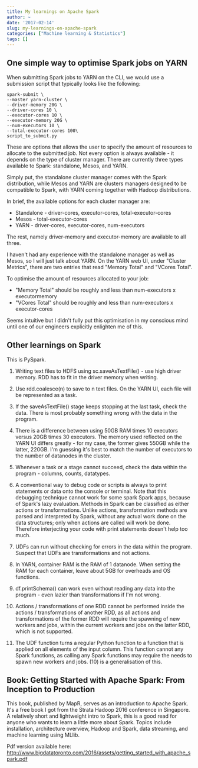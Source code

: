 ```yaml
---
title: My learnings on Apache Spark
author: ~
date: '2017-02-14'
slug: my-learnings-on-apache-spark
categories: ["Machine learning & Statistics"]
tags: []
---
```


##  One simple way to optimise Spark jobs on YARN

When submitting Spark jobs to YARN on the CLI, we would use a submission script that typically looks like the following:
```
spark-submit \
--master yarn-cluster \
--driver-memory 20G \
--driver-cores 10 \
--executor-cores 10 \
--executor-memory 20G \
--num-executors 10 \
--total-executor-cores 100\
script_to_submit.py
```

These are options that allows the user to specify the amount of resources to allocate to the submitted job. Not every option is always available - it depends on the type of cluster manager. There are currently three types available to Spark: standalone, Mesos, and YARN.

Simply put, the standalone cluster manager comes with the Spark distribution, while Mesos and YARN are clusters managers designed to be compatible to Spark, with YARN coming together with Hadoop distributions.

In brief, the available options for each cluster manager are:

* Standalone - driver-cores, executor-cores, total-executor-cores
* Mesos - total-executor-cores
* YARN - driver-cores, executor-cores, num-executors

The rest, namely driver-memory and executor-memory are available to all three.

I haven't had any experience with the standalone manager as well as Mesos, so I will just talk about YARN. On the YARN web UI, under "Cluster Metrics", there are two entries that read "Memory Total" and "VCores Total".

To optimise the amount of resources allocated to your job:

* "Memory Total" should be roughly and less than num-executors x executormemory
* "VCores Total" should be roughly and less than num-executors x executor-cores

Seems intuitive but I didn't fully put this optimisation in my conscious mind until one of our engineers explicitly enlighten me of this.

## Other learnings on Spark

This is PySpark.

1. Writing text files to HDFS using sc.saveAsTextFile() - use high driver memory. RDD has to fit in the driver memory when writing.

2. Use rdd.coalesce(n) to save to n text files. On the YARN UI, each file will be represented as a task.

3. If the saveAsTextFile() stage keeps stopping at the last task, check the data. There is most probably something wrong with the data in the program.

4. There is a difference between using 50GB RAM times 10 executors versus 20GB times 30 executors. The memory used reflected on the YARN UI differs greatly - for my case, the former gives 550GB while the latter, 220GB. I'm guessing it's best to match the number of executors to the number of datanodes in the cluster.

5. Whenever a task or a stage cannot succeed, check the data within the program - columns, counts, datatypes.

6. A conventional way to debug code or scripts is always to print statements or data onto the console or terminal. Note that this debugging technique cannot work for some spark Spark apps, because of Spark's lazy evaluation. Methods in Spark can be classified as either actions or transformations. Unlike actions, transformation methods are parsed and interpreted by Spark, without any actual work done on the data structures; only when actions are called will work be done. Therefore interjecting your code with print statements doesn't help too much.

7. UDFs can run without checking for errors in the data within the program. Suspect that UDFs are transformations and not actions.

8. In YARN, container RAM is the RAM of 1 datanode. When setting the RAM for each container, leave about 5GB for overheads and OS functions.

9. df.printSchema() can work even without reading any data into the program - even lazier than transformations if I'm not wrong.

10. Actions / transformations of one RDD cannot be performed inside the actions / transformations of another RDD, as all actions and transformations of the former RDD will require the spawning of new workers and jobs, within the current workers and jobs on the latter RDD, which is not supported.

11. The UDF function turns a regular Python function to a function that is applied on all elements of the input column. This function cannot any Spark functions, as calling any Spark functions may require the needs to spawn new workers and jobs. (10) is a generalisation of this.

## Book: Getting Started with Apache Spark: From Inception to Production

This book, published by MapR, serves as an introduction to Apache Spark. It's a free book I got from the Strata Hadoop 2016 conference in Singapore. A relatively short and lightweight intro to Spark, this is a good read for anyone who wants to learn a little more about Spark. Topics include installation, architecture overview, Hadoop and Spark, data streaming, and machine learning using MLlib.

Pdf version available here: http://www.bigdatatoronto.com/2016/assets/getting_started_with_apache_spark.pdf
